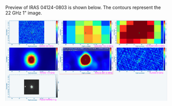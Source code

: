 Preview of IRAS 04124-0803 is shown below. The contours represent the 22 GHz 1" image. 

![IRAS04124-0803.png](IRAS04124-0803.png "IRAS04124-0803")

